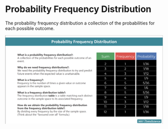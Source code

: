 # Probability Frequency Distribution

The probability frequency distribution a collection of the probabilities for each possible outcome.

![Probability Frequency](assets/prob_freq.png)

